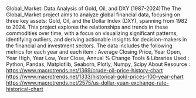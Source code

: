 Global_Market: Data Analysis of Gold, Oil, and DXY (1987-2024)The
The Global_Market project aims to analyze global financial data, focusing on three key assets: Gold, Oil, and the Dollar Index (DXY), spanning from 1982 to 2024. This project explores the relationships and trends in these commodities over time, with a focus on visualizing significant patterns, identifying outliers, and deriving actionable insights for decision-makers in the financial and investment sectors.
The data includes the following metrics for each year and each item :
Average Closing Price, Year Open, Year High, Year Low, Year Close, Annual % Change
Tools & Libraries Used : Python, Pandas, Matplotlib, Seaborn, Plotly, Numpy, Scipy
About Resource :
https://www.macrotrends.net/1369/crude-oil-price-history-chart
https://www.macrotrends.net/1333/historical-gold-prices-100-year-chart
https://www.macrotrends.net/2575/us-dollar-yuan-exchange-rate-historical-chart
